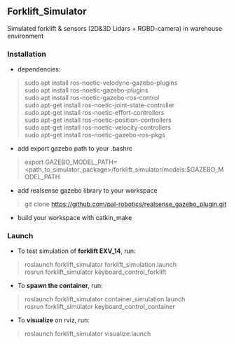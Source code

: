 ## Forklift_Simulator
Simulated forklift &amp; sensors (2D&amp;3D Lidars + RGBD-camera) in warehouse environment

### Installation
- dependencies:
>sudo apt install ros-noetic-velodyne-gazebo-plugins\
sudo apt install ros-noetic-gazebo-plugins\
sudo apt install ros-noetic-gazebo-ros-control\
sudo apt-get install ros-noetic-joint-state-controller\
sudo apt-get install ros-noetic-effort-controllers\
sudo apt-get install ros-noetic-position-controllers\
sudo apt-get install ros-noetic-velocity-controllers\
sudo apt-get install ros-noetic-gazebo-ros-pkgs

- add export gazebo path to your .bashrc
>export GAZEBO_MODEL_PATH=<path_to_simulator_package>/forklift_simulator/models:$GAZEBO_MODEL_PATH

- add realsense gazebo library to your workspace 
>git clone https://github.com/pal-robotics/realsense_gazebo_plugin.git

- build your workspace with catkin_make

### Launch
- To test simulation of **forklift EXV_14**, run:
>roslaunch forklift_simulator forklift_simulation.launch\
rosrun forklift_simulator keyboard_control_forklift

- To **spawn the container**, run:
>roslaunch forklift_simulator container_simulation.launch\
rosrun forklift_simulator keyboard_control_container

- To **visualize** on rviz, run:
>roslaunch forklift_simulator visualize.launch
